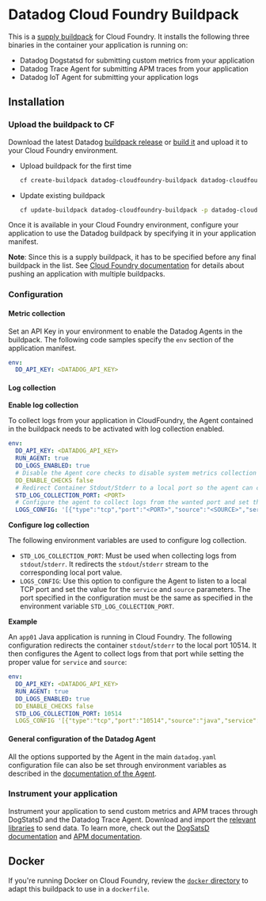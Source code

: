 # Datadog Cloud Foundry Buildpack

This is a [supply buildpack](https://docs.cloudfoundry.org/buildpacks/understand-buildpacks.html#supply-script) for Cloud Foundry. It installs the following three binaries in the container your application is running on:
* Datadog Dogstatsd for submitting custom metrics from your application
* Datadog Trace Agent for submitting APM traces from your application
* Datadog IoT Agent for submitting your application logs

## Installation

### Upload the buildpack to CF

Download the latest Datadog [buildpack release](https://cloudfoundry.datadoghq.com/datadog-cloudfoundry-buildpack/datadog-cloudfoundry-buildpack-latest.zip) or [build it](/DEVELOPMENT.md#building) and upload it to your Cloud Foundry environment.

- Upload buildpack for the first time
    ```bash
    cf create-buildpack datadog-cloudfoundry-buildpack datadog-cloudfoundry-buildpack.zip 99 --enable
    ```
- Update existing buildpack
    ```bash
    cf update-buildpack datadog-cloudfoundry-buildpack -p datadog-cloudfoundry-buildpack.zip
    ```
Once it is available in your Cloud Foundry environment, configure your application to use the Datadog buildpack by specifying it in your application manifest.

**Note**: Since this is a supply buildpack, it has to be specified before any final buildpack in the list. See [Cloud Foundry documentation](https://docs.cloudfoundry.org/buildpacks/use-multiple-buildpacks.html) for details about pushing an application with multiple buildpacks.

### Configuration

#### Metric collection

Set an API Key in your environment to enable the Datadog Agents in the buildpack. The following code samples specify the `env` section of the application manifest.

```yaml
env: 
  DD_API_KEY: <DATADOG_API_KEY>
```

#### Log collection

**Enable log collection**

To collect logs from your application in CloudFoundry, the Agent contained in the buildpack needs to be activated with log collection enabled.

```yaml
env: 
  DD_API_KEY: <DATADOG_API_KEY>
  RUN_AGENT: true
  DD_LOGS_ENABLED: true
  # Disable the Agent core checks to disable system metrics collection
  DD_ENABLE_CHECKS false
  # Redirect Container Stdout/Stderr to a local port so the agent can collect the logs
  STD_LOG_COLLECTION_PORT: <PORT>
  # Configure the agent to collect logs from the wanted port and set the value for source and service
  LOGS_CONFIG: '[{"type":"tcp","port":"<PORT>","source":"<SOURCE>","service":"<SERVICE>"}]'
```

**Configure log collection**

The following environment variables are used to configure log collection.

- `STD_LOG_COLLECTION_PORT`: Must be used when collecting logs from `stdout`/`stderr`. It redirects the `stdout`/`stderr` stream to the corresponding local port value.
- `LOGS_CONFIG`: Use this option to configure the Agent to listen to a local TCP port and set the value for the `service` and `source` parameters. The port specified in the configuration must be the same as specified in the environment variable `STD_LOG_COLLECTION_PORT`.

**Example**

An `app01` Java application is running in Cloud Foundry. The following configuration redirects the container `stdout`/`stderr` to the local port 10514. It then configures the Agent to collect logs from that port while setting the proper value for `service` and `source`:

```yaml
env:
  DD_API_KEY: <DATADOG_API_KEY>
  RUN_AGENT: true
  DD_LOGS_ENABLED: true
  DD_ENABLE_CHECKS false
  STD_LOG_COLLECTION_PORT: 10514
  LOGS_CONFIG '[{"type":"tcp","port":"10514","source":"java","service":"app01"}]'
```

#### General configuration of the Datadog Agent
All the options supported by the Agent in the main `datadog.yaml` configuration file can also be set through environment variables as described in the [documentation of the Agent](https://github.com/DataDog/datadog-agent/blob/master/docs/agent/config.md#environment-variables).

### Instrument your application
Instrument your application to send custom metrics and APM traces through DogStatsD and the Datadog Trace Agent.
Download and import the [relevant libraries](https://docs.datadoghq.com/libraries/) to send data. To learn more, check out the [DogSatsD documentation](https://docs.datadoghq.com/guides/DogStatsD/) and [APM documentation](https://docs.datadoghq.com/tracing/setup_overview/).

## Docker

If you're running Docker on Cloud Foundry, review the [`docker` directory](docker/) to adapt this buildpack to use in a `dockerfile`.
